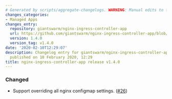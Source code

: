 ```yaml
---
# Generated by scripts/aggregate-changelogs. WARNING: Manual edits to this files will be overwritten.
changes_categories:
- Managed Apps
changes_entry:
  repository: giantswarm/nginx-ingress-controller-app
  url: https://github.com/giantswarm/nginx-ingress-controller-app/blob/master/CHANGELOG.md#140-2020-02-10
  version: 1.4.0
  version_tag: v1.4.0
date: '2020-02-10T12:29:07'
description: Changelog entry for giantswarm/nginx-ingress-controller-app version 1.4.0,
  published on 10 February 2020, 12:29
title: nginx-ingress-controller-app release v1.4.0
---
```


### Changed
- Support overriding all nginx configmap settings. ([#26](https://github.com/giantswarm/nginx-ingress-controller-app/pull/26))
